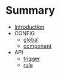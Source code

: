 # Summary

* [Introduction](README.md)
* CONFIG
    * [global](config.md)
    * [component](component.md)
* API
    * [trigger](trigger.md)
    * [rule](rule.md)
